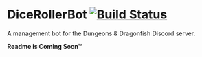 # DiceRollerBot [![Build Status](https://travis-ci.com/AndrielChaoti/dicerollerbot.svg?branch=master)](https://travis-ci.com/AndrielChaoti/dicerollerbot)
A management bot for the Dungeons &amp; Dragonfish Discord server.

__Readme is Coming Soon:tm:__
